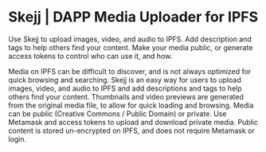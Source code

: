 # Skejj | DAPP Media Uploader for IPFS

Use Skejj to upload images, video, and audio to IPFS. Add description and tags to help others find your content. Make your media public, or generate access tokens to control who can use it, and how.

Media on IPFS can be difficult to discover, and is not always optimized for quick browsing and searching. Skejj is an easy way for users to upload images, video, and audio to IPFS and add descriptions and tags to help others find your content. Thumbnails and video previews are generated from the original media file, to allow for quick loading and browsing. Media can be public (Creative Commons / Public Domain) or private. Use Metamask and access tokens to upload and download private media. Public content is stored un-encrypted on IPFS, and does not require Metamask or login.

